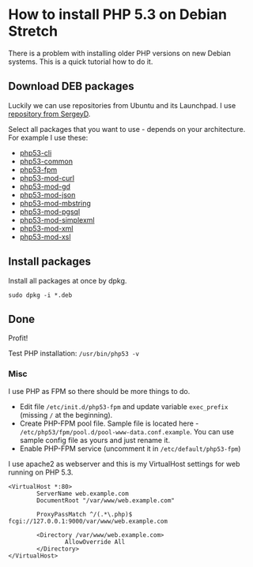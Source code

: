 # How to install PHP 5.3 on Debian Stretch
There is a problem with installing older PHP versions on new Debian systems. This is a quick tutorial how to do it.

## Download DEB packages
Luckily we can use repositories from Ubuntu and its Launchpad. I use [repository from SergeyD](https://launchpad.net/~sergey-dryabzhinsky/+archive/ubuntu/php53).

Select all packages that you want to use - depends on your architecture. For example I use these:

- [php53-cli](https://launchpad.net/~sergey-dryabzhinsky/+archive/ubuntu/php53/+files/php53-cli_5.3.29-1sergeyd14.4~xenial1_amd64.deb)
- [php53-common](https://launchpad.net/~sergey-dryabzhinsky/+archive/ubuntu/php53/+files/php53-common_5.3.29-1sergeyd14.4~xenial1_all.deb)
- [php53-fpm](https://launchpad.net/~sergey-dryabzhinsky/+archive/ubuntu/php53/+files/php53-fpm_5.3.29-1sergeyd14.4~xenial1_amd64.deb)
- [php53-mod-curl](https://launchpad.net/~sergey-dryabzhinsky/+archive/ubuntu/php53/+files/php53-mod-curl_5.3.29-1sergeyd14.4~xenial1_amd64.deb)
- [php53-mod-gd](https://launchpad.net/~sergey-dryabzhinsky/+archive/ubuntu/php53/+files/php53-mod-gd_5.3.29-1sergeyd14.4~xenial1_amd64.deb)
- [php53-mod-json](https://launchpad.net/~sergey-dryabzhinsky/+archive/ubuntu/php53/+files/php53-mod-json_5.3.29-1sergeyd14.4~xenial1_amd64.deb)
- [php53-mod-mbstring](https://launchpad.net/~sergey-dryabzhinsky/+archive/ubuntu/php53/+files/php53-mod-mbstring_5.3.29-1sergeyd14.4~xenial1_amd64.deb)
- [php53-mod-pgsql](https://launchpad.net/~sergey-dryabzhinsky/+archive/ubuntu/php53/+files/php53-mod-pgsql_5.3.29-1sergeyd14.4~xenial1_amd64.deb)
- [php53-mod-simplexml](https://launchpad.net/~sergey-dryabzhinsky/+archive/ubuntu/php53/+files/php53-mod-simplexml_5.3.29-1sergeyd14.4~xenial1_amd64.deb)
- [php53-mod-xml](https://launchpad.net/~sergey-dryabzhinsky/+archive/ubuntu/php53/+files/php53-mod-xml_5.3.29-1sergeyd14.4~xenial1_amd64.deb)
- [php53-mod-xsl](https://launchpad.net/~sergey-dryabzhinsky/+archive/ubuntu/php53/+files/php53-mod-xsl_5.3.29-1sergeyd14.4~xenial1_amd64.deb)

## Install packages
Install all packages at once by dpkg.

`sudo dpkg -i *.deb`

## Done
Profit!

Test PHP installation: `/usr/bin/php53 -v`

### Misc
I use PHP as FPM so there should be more things to do.
- Edit file `/etc/init.d/php53-fpm` and update variable `exec_prefix` (missing `/` at the beginning).
- Create PHP-FPM pool file. Sample file is located here - `/etc/php53/fpm/pool.d/pool-www-data.conf.example`. You can use sample config file as yours and just rename it.
- Enable PHP-FPM service (uncomment it in `/etc/default/php53-fpm`)

I use apache2 as webserver and this is my VirtualHost settings for web running on PHP 5.3.
```
<VirtualHost *:80>
        ServerName web.example.com
        DocumentRoot "/var/www/web.example.com"

        ProxyPassMatch ^/(.*\.php)$ fcgi://127.0.0.1:9000/var/www/web.example.com

        <Directory /var/www/web.example.com>
                AllowOverride All
        </Directory>
</VirtualHost>
```
